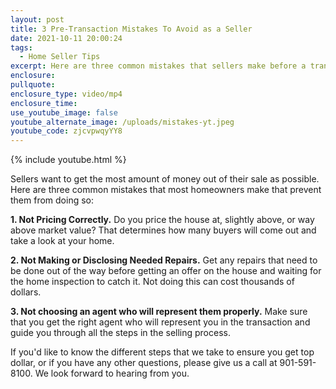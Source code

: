 ```yaml
---
layout: post
title: 3 Pre-Transaction Mistakes To Avoid as a Seller
date: 2021-10-11 20:00:24
tags:
  - Home Seller Tips
excerpt: Here are three common mistakes that sellers make before a transaction.
enclosure:
pullquote:
enclosure_type: video/mp4
enclosure_time:
use_youtube_image: false
youtube_alternate_image: /uploads/mistakes-yt.jpeg
youtube_code: zjcvpwqyYY8
---
```

{% include youtube.html %}

Sellers want to get the most amount of money out of their sale as possible. Here are three common mistakes that most homeowners make that prevent them from doing so:

**1\. Not Pricing Correctly.** Do you price the house at, slightly above, or way above market value? That determines how many buyers will come out and take a look at your home.

**2\. Not Making or Disclosing Needed Repairs.** Get any repairs that need to be done out of the way before getting an offer on the house and waiting for the home inspection to catch it. Not doing this can cost thousands of dollars.

**3\. Not choosing an agent who will represent them properly.** Make sure that you get the right agent who will represent you in the transaction and guide you through all the steps in the selling process.

If you'd like to know the different steps that we take to ensure you get top dollar, or if you have any other questions, please give us a call at 901-591-8100. We look forward to hearing from you.

